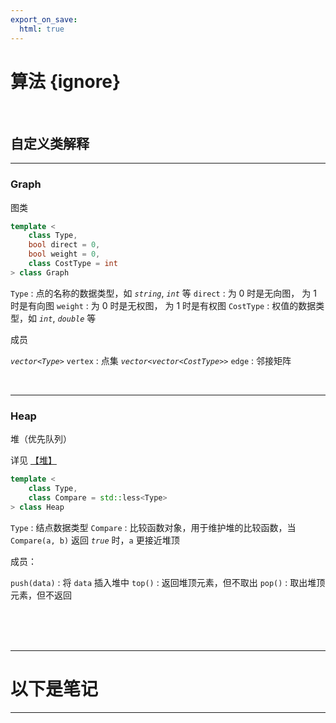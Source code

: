 ```yaml
---
export_on_save:
  html: true
---
```


<!-- @import "_pre.css" -->

<head>
    <link rel="stylesheet" href="_pre.css">
</head>


# 算法 {ignore}

<br>

## 自定义类解释

<hr class=short>

### Graph

图类

```cpp
template <
    class Type,
    bool direct = 0, 
    bool weight = 0,
    class CostType = int
> class Graph
```

`Type` : 点的名称的数据类型，如 *`string`*, *`int`* 等
`direct` : 为 0 时是无向图， 为 1 时是有向图
`weight` : 为 0 时是无权图， 为 1 时是有权图
`CostType` : 权值的数据类型，如 *`int`*, *`double`* 等

成员

*`vector<Type>`* `vertex` :  点集
*`vector<vector<CostType>>`* `edge` : 邻接矩阵


<br><hr class=short>

### Heap

堆（优先队列）

详见 [【堆】](#堆)

```cpp
template <
    class Type, 
    class Compare = std::less<Type> 
> class Heap
```

`Type` : 结点数据类型
`Compare` : 比较函数对象，用于维护堆的比较函数，当 `Compare(a, b)` 返回 *`true`* 时，`a` 更接近堆顶

成员：

`push(data)` : 将 `data` 插入堆中
`top()` : 返回堆顶元素，但不取出
`pop()` : 取出堆顶元素，但不返回


<br>
<br>
<br>

---

# 以下是笔记

---

<br>
<br>
<br>
<br>
<br>
<br>

<!-- @import "数论.md" -->
<!-- @import "几何.md" -->
<!-- @import "随机算法.md" -->
<!-- @import "位运算.md" -->
<!-- @import "数组.md" -->
<!-- @import "哈希表.md" -->
<!-- @import "堆.md" -->
<!-- @import "图.md" -->
<!-- @import "排序.md" -->

